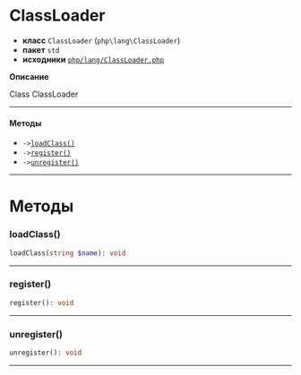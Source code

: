 # ClassLoader

- **класс** `ClassLoader` (`php\lang\ClassLoader`)
- **пакет** `std`
- **исходники** [`php/lang/ClassLoader.php`](./src/main/resources/JPHP-INF/sdk/php/lang/ClassLoader.php)

**Описание**

Class ClassLoader

---

#### Методы

- `->`[`loadClass()`](#method-loadclass)
- `->`[`register()`](#method-register)
- `->`[`unregister()`](#method-unregister)

---
# Методы

<a name="method-loadclass"></a>

### loadClass()
```php
loadClass(string $name): void
```

---

<a name="method-register"></a>

### register()
```php
register(): void
```

---

<a name="method-unregister"></a>

### unregister()
```php
unregister(): void
```

---
